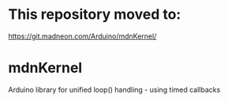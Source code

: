 # This repository moved to:
https://git.madneon.com/Arduino/mdnKernel/

# mdnKernel
Arduino library for unified loop() handling - using timed callbacks
